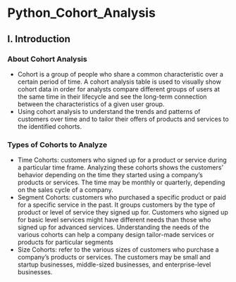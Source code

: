 # Python_Cohort_Analysis
## I. Introduction
### About Cohort Analysis
-  Cohort is a group of people who share a common characteristic over a certain period of time. A cohort analysis table is used to visually show cohort data in order for analysts compare different groups of users at the same time in their lifecycle and see the long-term connection between the characteristics of a given user group.
-  Using cohort analysis to understand the trends and patterns of customers over time and to tailor their offers of products and services to the identified cohorts.

###  Types of Cohorts to Analyze
- Time Cohorts: customers who signed up for a product or service during a particular time frame. Analyzing these cohorts shows the customers’ behavior depending on the time they started using a company’s products or services. The time may be monthly or quarterly, depending on the sales cycle of a company.
-  Segment Cohorts: customers who purchased a specific product or paid for a specific service in the past. It groups customers by the type of product or level of service they signed up for. Customers who signed up for basic level services might have different needs than those who signed up for advanced services. Understanding the needs of the various cohorts can help a company design tailor-made services or products for particular segments
-  Size Cohorts: refer to the various sizes of customers who purchase a company’s products or services. The customers may be small and startup businesses, middle-sized businesses, and enterprise-level businesses.
